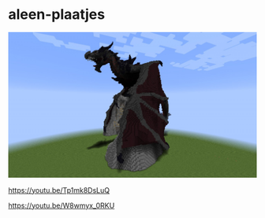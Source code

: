 # aleen-plaatjes

![minecraft](dragon.jpg)

https://youtu.be/Tp1mk8DsLuQ

https://youtu.be/W8wmyx_0RKU
